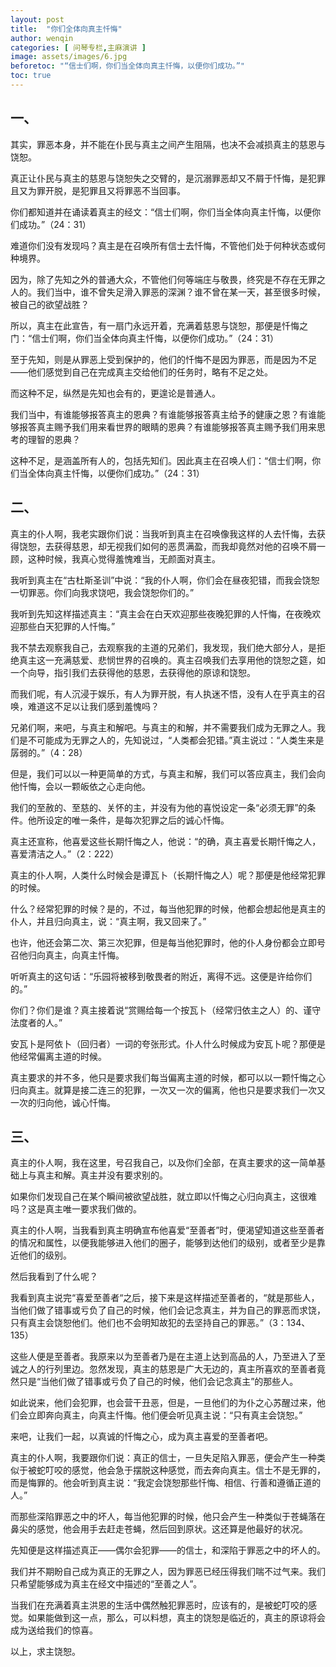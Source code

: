 ```yaml
---
layout: post
title:  "你们全体向真主忏悔"
author: wenqin
categories: [ 问琴专栏,主麻演讲 ]
image: assets/images/6.jpg
beforetoc: "“信士们啊，你们当全体向真主忏悔，以便你们成功。”"
toc: true
---
```


## 一、

其实，罪恶本身，并不能在仆民与真主之间产生阻隔，也决不会减损真主的慈恩与饶恕。

真正让仆民与真主的慈恩与饶恕失之交臂的，是沉溺罪恶却又不屑于忏悔，是犯罪且又为罪开脱，是犯罪且又将罪恶不当回事。

你们都知道并在诵读着真主的经文：“信士们啊，你们当全体向真主忏悔，以便你们成功。”（24：31）

难道你们没有发现吗？真主是在召唤所有信士去忏悔，不管他们处于何种状态或何种境界。

因为，除了先知之外的普通大众，不管他们何等端庄与敬畏，终究是不存在无罪之人的。我们当中，谁不曾失足滑入罪恶的深渊？谁不曾在某一天，甚至很多时候，被自己的欲望战胜？

所以，真主在此宣告，有一扇门永远开着，充满着慈恩与饶恕，那便是忏悔之门：“信士们啊，你们当全体向真主忏悔，以便你们成功。”（24：31）

至于先知，则是从罪恶上受到保护的，他们的忏悔不是因为罪恶，而是因为不足——他们感觉到自己在完成真主交给他们的任务时，略有不足之处。

而这种不足，纵然是先知也会有的，更遑论是普通人。

我们当中，有谁能够报答真主的恩典？有谁能够报答真主给予的健康之恩？有谁能够报答真主赐予我们用来看世界的眼睛的恩典？有谁能够报答真主赐予我们用来思考的理智的恩典？

这种不足，是涵盖所有人的，包括先知们。因此真主在召唤人们：“信士们啊，你们当全体向真主忏悔，以便你们成功。”（24：31）

## 二、

真主的仆人啊，我老实跟你们说：当我听到真主在召唤像我这样的人去忏悔，去获得饶恕，去获得慈恩，却无视我们如何的恶贯满盈，而我却竟然对他的召唤不屑一顾，这种时候，我真心觉得羞愧难当，无颜面对真主。

我听到真主在“古杜斯圣训”中说：“我的仆人啊，你们会在昼夜犯错，而我会饶恕一切罪恶。你们向我求饶吧，我会饶恕你们的。”

我听到先知这样描述真主：“真主会在白天欢迎那些夜晚犯罪的人忏悔，在夜晚欢迎那些白天犯罪的人忏悔。”

我不禁去观察我自己，去观察我的主道的兄弟们，我发现，我们绝大部分人，是拒绝真主这一充满慈爱、悲悯世界的召唤的。真主召唤我们去享用他的饶恕之筵，如一个向导，指引我们去获得他的慈恩，去获得他的原谅和饶恕。

而我们呢，有人沉浸于娱乐，有人为罪开脱，有人执迷不悟，没有人在乎真主的召唤，难道这不足以让我们感到羞愧吗？

兄弟们啊，来吧，与真主和解吧。与真主的和解，并不需要我们成为无罪之人。我们是不可能成为无罪之人的，先知说过，“人类都会犯错。”真主说过：“人类生来是孱弱的。”（4：28）

但是，我们可以以一种更简单的方式，与真主和解，我们可以答应真主，我们会向他忏悔，会以一颗皈依之心走向他。

我们的至赦的、至慈的、关怀的主，并没有为他的喜悦设定一条“必须无罪”的条件。他所设定的唯一条件，是每次犯罪之后的诚心忏悔。

真主还宣称，他喜爱这些长期忏悔之人，他说：“的确，真主喜爱长期忏悔之人，喜爱清洁之人。”（2：222）

真主的仆人啊，人类什么时候会是谭瓦卜（长期忏悔之人）呢？那便是他经常犯罪的时候。

什么？经常犯罪的时候？是的，不过，每当他犯罪的时候，他都会想起他是真主的仆人，并且归向真主，说：“真主啊，我又回来了。”

也许，他还会第二次、第三次犯罪，但是每当他犯罪时，他的仆人身份都会立即号召他归向真主，向真主忏悔。

听听真主的这句话：“乐园将被移到敬畏者的附近，离得不远。这便是许给你们的。”

你们？你们是谁？真主接着说“赏赐给每一个按瓦卜（经常归依主之人）的、谨守法度者的人。”

安瓦卜是阿依卜（回归者）一词的夸张形式。仆人什么时候成为安瓦卜呢？那便是他经常偏离主道的时候。

真主要求的并不多，他只是要求我们每当偏离主道的时候，都可以以一颗忏悔之心归向真主。就算是接二连三的犯罪，一次又一次的偏离，他也只是要求我们一次又一次的归向他，诚心忏悔。

## 三、

真主的仆人啊，我在这里，号召我自己，以及你们全部，在真主要求的这一简单基础上与真主和解。真主并没有要求别的。

如果你们发现自己在某个瞬间被欲望战胜，就立即以忏悔之心归向真主，这很难吗？这是真主唯一要求我们做的。

真主的仆人啊，当我看到真主明确宣布他喜爱“至善者”时，便渴望知道这些至善者的情况和属性，以便我能够进入他们的圈子，能够到达他们的级别，或者至少是靠近他们的级别。

然后我看到了什么呢？

我看到真主说完“喜爱至善者“之后，接下来是这样描述至善者的，“就是那些人，当他们做了错事或亏负了自己的时候，他们会记念真主，并为自己的罪恶而求饶，只有真主会饶恕他们。他们也不会明知故犯的去坚持自己的罪恶。”（3：134、135）

这些人便是至善者。我原来以为至善者乃是在主道上达到高品的人，乃至进入了至诚之人的行列里边。忽然发现，真主的慈恩是广大无边的，真主所喜欢的至善者竟然只是“当他们做了错事或亏负了自己的时候，他们会记念真主”的那些人。

如此说来，他们会犯罪，也会营干丑恶，但是，一旦他们的为仆之心苏醒过来，他们会立即奔向真主，向真主忏悔。他们便会听见真主说：“只有真主会饶恕。”

来吧，让我们一起，以真诚的忏悔之心，成为真主喜爱的至善者吧。

真主的仆人啊，我要跟你们说：真正的信士，一旦失足陷入罪恶，便会产生一种类似于被蛇叮咬的感觉，他会急于摆脱这种感觉，而去奔向真主。信士不是无罪的，而是悔罪的。他会听到真主说：“我定会饶恕那些忏悔、相信、行善和遵循正道的人。”

而那些深陷罪恶之中的坏人，每当他犯罪的时候，他只会产生一种类似于苍蝇落在鼻尖的感觉，他会用手去赶走苍蝇，然后回到原状。这还算是他最好的状况。

先知便是这样描述真正——偶尔会犯罪——的信士，和深陷于罪恶之中的坏人的。

我们并不期盼自己成为真正的无罪之人，因为罪恶已经压得我们喘不过气来。我们只希望能够成为真主在经文中描述的“至善之人”。

当我们在充满着真主洪恩的生活中偶然触犯罪恶时，应该有的，是被蛇叮咬的感觉。如果能做到这一点，那么，可以料想，真主的饶恕是临近的，真主的原谅将会成为送给我们的惊喜。

以上，求主饶恕。
